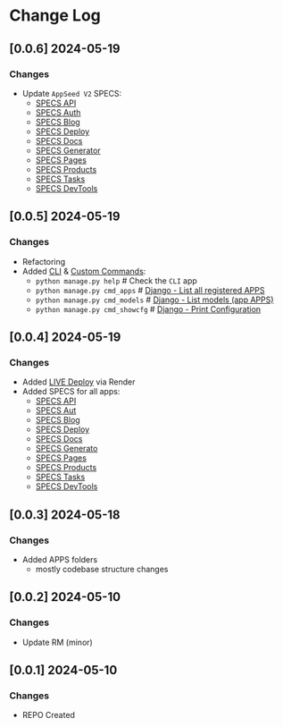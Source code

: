 # Change Log

## [0.0.6] 2024-05-19
### Changes

- Update `AppSeed V2` SPECS: 
  - [SPECS API](https://github.com/app-generator/appseed-v2/blob/main/apps/api/README.md)
  - [SPECS Auth](https://github.com/app-generator/appseed-v2/blob/main/apps/auth/README.md)
  - [SPECS Blog](https://github.com/app-generator/appseed-v2/blob/main/apps/blog/README.md)
  - [SPECS Deploy](https://github.com/app-generator/appseed-v2/blob/main/apps/deploy/README.md)
  - [SPECS Docs](https://github.com/app-generator/appseed-v2/blob/main/apps/docs/README.md)
  - [SPECS Generator](https://github.com/app-generator/appseed-v2/blob/main/apps/generator/README.md)
  - [SPECS Pages](https://github.com/app-generator/appseed-v2/blob/main/apps/pages/README.md)
  - [SPECS Products](https://github.com/app-generator/appseed-v2/blob/main/apps/products/README.md)
  - [SPECS Tasks](https://github.com/app-generator/appseed-v2/blob/main/apps/tasks/README.md)
  - [SPECS DevTools](https://github.com/app-generator/appseed-v2/blob/main/apps/tools/README.md)

## [0.0.5] 2024-05-19
### Changes

- Refactoring
- Added [CLI](https://github.com/app-generator/appseed-v2/tree/main/cli) & [Custom Commands](https://github.com/app-generator/appseed-v2/tree/main/cli/management):
  - `python manage.py help`         # Check the `CLI` app
  - `python manage.py cmd_apps`     # [Django - List all registered APPS](https://github.com/app-generator/appseed-v2/blob/main/cli/management/commands/cmd_apps.py) 
  - `python manage.py cmd_models`   # [Django - List models (app APPS)](https://github.com/app-generator/appseed-v2/blob/main/cli/management/commands/cmd_models.py)
  - `python manage.py cmd_showcfg`  # [Django - Print Configuration](https://github.com/app-generator/appseed-v2/blob/main/cli/management/commands/cmd_showcfg.py)

## [0.0.4] 2024-05-19
### Changes

- Added [LIVE Deploy](https://appseed-v2.onrender.com/) via Render
- Added SPECS for all apps:
  - [SPECS API](https://github.com/app-generator/appseed-v2/blob/main/apps/api/README.md)
  - [SPECS Aut](https://github.com/app-generator/appseed-v2/blob/main/apps/auth/README.md)
  - [SPECS Blog](https://github.com/app-generator/appseed-v2/blob/main/apps/blog/README.md)
  - [SPECS Deploy](https://github.com/app-generator/appseed-v2/blob/main/apps/deploy/README.md)
  - [SPECS Docs](https://github.com/app-generator/appseed-v2/blob/main/apps/docs/README.md)
  - [SPECS Generato](https://github.com/app-generator/appseed-v2/blob/main/apps/generator/README.md)
  - [SPECS Pages](https://github.com/app-generator/appseed-v2/blob/main/apps/pages/README.md)
  - [SPECS Products](https://github.com/app-generator/appseed-v2/blob/main/apps/products/README.md)
  - [SPECS Tasks](https://github.com/app-generator/appseed-v2/blob/main/apps/tasks/README.md)
  - [SPECS DevTools](https://github.com/app-generator/appseed-v2/blob/main/apps/tools/README.md)

## [0.0.3] 2024-05-18
### Changes

- Added APPS folders
  - mostly codebase structure changes 

## [0.0.2] 2024-05-10
### Changes

- Update RM (minor)

## [0.0.1] 2024-05-10
### Changes

- REPO Created
